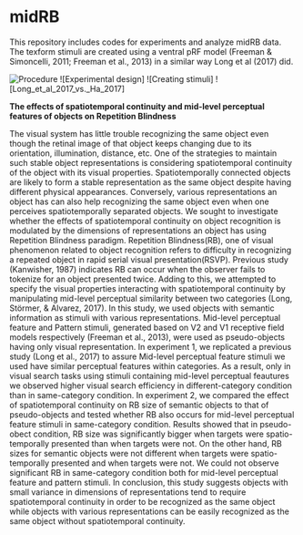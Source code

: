 # midRB

This repository includes codes for experiments and analyze midRB data. 
The texform stimuli are created using a ventral pRF model (Freeman & Simoncelli, 2011; Freeman et al., 2013) in a similar way Long et al (2017) did. 

![Procedure](https://octodex.github.com/images/yaktocat.png)
![Experimental design]
![Creating stimuli]
![Long_et_al_2017_vs._Ha_2017]

**The effects of spatiotemporal continuity and mid-level perceptual features of objects on Repetition Blindness**

The visual system has little trouble recognizing the same object even though the retinal image of that object keeps changing due to its orientation, illumination, distance, etc. One of the strategies to maintain such stable object representations is considering spatiotemporal continuity of the object with its visual properties. Spatiotemporally connected objects are likely to form a stable representation as the same object despite having different physical appearances. Conversely, various representations an object has can also help recognizing the same object even when one perceives spatiotemporally separated objects. We sought to investigate whether the effects of spatiotemporal continuity on object recognition is modulated by the dimensions of representations an object has using Repetition Blindness paradigm. Repetition Blindness(RB), one of visual phenomenon related to object recognition refers to difficulty in recognizing a repeated object in rapid serial visual presentation(RSVP). Previous study (Kanwisher, 1987) indicates RB can occur when the observer fails to tokenize for an object presented twice. Adding to this, we attempted to specify the visual properties interacting with spatiotemporal continuity by manipulating mid-level perceptual similarity between two categories (Long, Störmer, & Alvarez, 2017). In this study, we used objects with semantic information as stimuli with various representations. Mid-level perceptual feature and Pattern stimuli, generated based on V2 and V1 receptive field models respectively (Freeman et al., 2013), were used as pseudo-objects having only visual representation. In experiment 1, we replicated a previous study (Long et al., 2017) to assure Mid-level perceptual feature stimuli we used have similar perceptual features within categories. As a result, only in visual search tasks using stimuli containing mid-level perceptual feautures we observed higher visual search efficiency in different-category condition than in same-category condition. In experiment 2, we compared the effect of spatiotemporal continuity on RB size of semantic objects to that of pseudo-objects and tested whether RB also occurs for mid-level perceptual feature stimuli in same-category condition. Results showed that in pseudo-obect condition, RB size was significantly bigger when targets were spatio-temporally presented than when targets were not. On the other hand, RB sizes for semantic objects were not different when targets were spatio-temporally presented and when targets were not. We could not observe significant RB in same-category condition both for mid-level perceptual feature and pattern stimuli. In conclusion, this study suggests objects with small variance in dimensions of representations tend to require spatiotemporal continuity in order to be recognized as the same object while objects with various representations can be easily recognized as the same object without spatiotemporal continuity.
